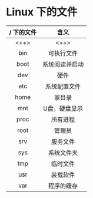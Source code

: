# Linux 下的文件

| / 下的文件 | 含义           |
| :---:      | :---:          |
| <++>       | <++>           |
| bin        | 可执行文件     |
| boot       | 系统阅读并启动 |
| dev        | 硬件           |
| etc        | 系统配置文件   |
| home       | 家目录         |
| mnt        | U盘，硬盘显示  |
| proc       | 所有进程       |
| root       | 管理员         |
| srv        | 服务文件       |
| sys        | 系统文件夹     |
| tmp        | 临时文件       |
| usr        | 装载软件       |
| var        | 程序的缓存     |
